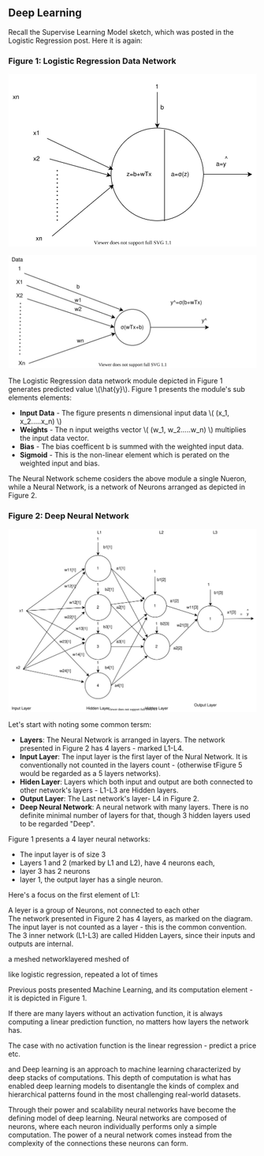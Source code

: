 ## Deep Learning

Recall the Supervise Learning Model sketch, which was posted in the Logistic Regression post. Here it is again:

### Figure 1: Logistic Regression Data Network



![Supervise Learning Outlines](../assets/images/neural-networks/logistic-regression-network.svg)



![Supervise Learning Outlines](../assets/images/supervised/ML-data-sigmoid-network.svg)


The Logistic Regression data network module depicted in Figure 1 generates predicted value \\(\hat{y}\\). Figure 1 presents the module's sub elements elements:

- **Input Data** - The figure presents n dimensional input data \\( (x_1, x_2.....x_n) \\)
- **Weights** - The n input weigths vector  \\( (w_1, w_2.....w_n) \\) multiplies the input data vector.
- **Bias** - The bias coefficent b is summed with the weighted input data.
- **Sigmoid** - This is the non-linear element which is perated on the weighted input and bias.



The Neural Network scheme cosiders the above module a single Nueron, while a Neural Network, is a network of Neurons arranged as depicted in Figure 2.

### Figure 2: Deep Neural Network


![Supervise Learning Outlines](../assets/images/neural-networks/neural-network.svg)


Let's start with noting some common tersm:

- **Layers**: The Neural Network is arranged in layers. The network presented in Figure 2 has 4 layers - marked L1-L4.
- **Input Layer**: The input layer is the first layer of the Nural Network. It is conventionally not counted in the layers count - (otherwise tFigure 5 would be regarded as a 5 layers networks).
- **Hiden Layer**: Layers which both input and output are both connected to other network's  layers - L1-L3 are Hidden layers.
- **Output Layer**: The Last network's layer-  L4 in Figure 2.
- **Deep Neural Network**: A neural network with many layers. There is no definite minimal number of layers for that, though 3 hidden layers used to be regarded "Deep".


Figure 1 presents a 4 layer neural networks:
- The input layer is of size 3
- Layers 1 and 2 (marked by L1 and L2), have 4 neurons each, 
- layer 3 has 2 neurons
- layer 1, the output layer has a single neuron. 


Here's a focus on the first element of L1:










A leyer is a group of Neurons, not connected to each other  
The network presented in Figure 2 has 4 layers, as marked on the diagram. The input layer is not counted as a layer - this is the common convention. The 3 inner network (L1-L3) are called Hidden Layers, since their inputs and outputs are internal.












a meshed networklayered meshed  of 


like logistic regression, repeated a lot of times

Previous posts presented Machine Learning, and its computation element - it is depicted in Figure 1.


If there are many layers without an activation function, it is always computing a linear prediction function, no matters how layers the network has.


The case with no activation function is the linear regression - predict a price etc.



and Deep learning is an approach to machine learning characterized by deep stacks of computations. This depth of computation is what has enabled deep learning models to disentangle the kinds of complex and hierarchical patterns found in the most challenging real-world datasets.

Through their power and scalability neural networks have become the defining model of deep learning. Neural networks are composed of neurons, where each neuron individually performs only a simple computation. The power of a neural network comes instead from the complexity of the connections these neurons can form.
